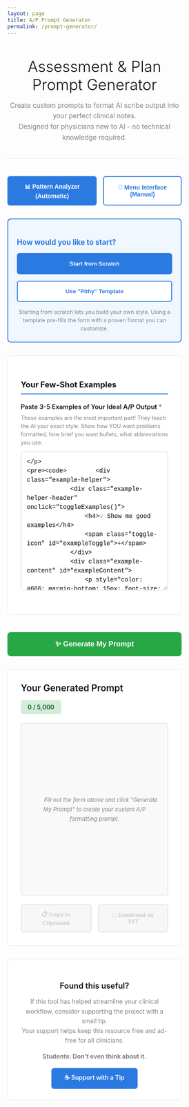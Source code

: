 ```yaml
---
layout: page
title: A/P Prompt Generator
permalink: /prompt-generator/
---
```


<style>
    * {
        margin: 0;
        padding: 0;
        box-sizing: border-box;
    }

    .header {
        text-align: center;
        margin-bottom: 40px;
        padding-bottom: 20px;
        border-bottom: 1px solid #e8e8e8;
    }

    .header h1 {
        font-size: 2.5em;
        font-weight: 300;
        color: #111;
        margin-bottom: 10px;
    }

    .header p {
        color: #828282;
        font-size: 1.1em;
        line-height: 1.6;
    }

    /* Mode selector */
    .mode-selector {
        display: flex;
        gap: 15px;
        margin-bottom: 30px;
        justify-content: center;
    }

    .mode-btn {
        padding: 12px 24px;
        border: 2px solid #2a7ae2;
        background: white;
        color: #2a7ae2;
        border-radius: 6px;
        font-weight: 600;
        cursor: pointer;
        transition: all 0.2s;
        font-size: 1em;
    }

    .mode-btn.active {
        background: #2a7ae2;
        color: white;
    }

    .mode-btn:hover {
        background: #2a7ae2;
        color: white;
    }

    /* Menu interface */
    .menu-interface {
        display: none;
    }

    .menu-interface.active {
        display: block;
    }

    .menu-section {
        background: white;
        border: 1px solid #e8e8e8;
        border-radius: 8px;
        padding: 30px;
        margin-bottom: 20px;
    }

    .menu-section h3 {
        color: #111;
        margin-bottom: 20px;
        font-size: 1.3em;
        padding-bottom: 10px;
        border-bottom: 2px solid #2a7ae2;
    }

    .menu-options {
        display: grid;
        grid-template-columns: repeat(auto-fit, minmax(140px, 1fr));
        gap: 12px;
        margin-bottom: 20px;
    }

    .menu-option {
        padding: 15px;
        border: 2px solid #e8e8e8;
        background: white;
        border-radius: 6px;
        cursor: pointer;
        transition: all 0.2s;
        text-align: center;
        font-weight: 500;
        font-size: 0.95em;
    }

    .menu-option:hover {
        border-color: #2a7ae2;
        background: #f0f7ff;
    }

    .menu-option.selected {
        border-color: #2a7ae2;
        background: #2a7ae2;
        color: white;
    }

    .example-showcase {
        background: #f9f9f9;
        border: 2px solid #e8e8e8;
        border-radius: 8px;
        padding: 20px;
        margin-top: 20px;
    }

    .example-showcase h4 {
        color: #2a7ae2;
        margin-bottom: 15px;
        font-size: 1.1em;
    }

    .example-showcase-content {
        background: white;
        border: 1px solid #e8e8e8;
        border-radius: 6px;
        padding: 15px;
        font-family: 'Monaco', 'Courier New', monospace;
        font-size: 0.85em;
        white-space: pre-wrap;
        line-height: 1.6;
        color: #333;
    }

    .menu-generate-btn {
        width: 100%;
        padding: 16px;
        background: #2a7ae2;
        color: white;
        border: none;
        border-radius: 6px;
        font-size: 1.1em;
        font-weight: 600;
        cursor: pointer;
        transition: all 0.2s;
        margin-top: 30px;
    }

    .menu-generate-btn:hover {
        background: #1a5bb8;
    }

    .menu-generate-btn:disabled {
        background: #ccc;
        cursor: not-allowed;
    }

    .analyzer-interface {
        display: block;
    }

    .analyzer-interface.hidden {
        display: none;
    }

    /* Template selector */
    .template-section {
        background: #f0f7ff;
        border: 2px solid #2a7ae2;
        border-radius: 8px;
        padding: 20px;
        margin-bottom: 30px;
    }

    .template-section h3 {
        color: #2a7ae2;
        margin-bottom: 15px;
        font-size: 1.2em;
    }

    .template-buttons {
        display: flex;
        gap: 15px;
        flex-wrap: wrap;
    }

    .template-btn {
        flex: 1;
        min-width: 200px;
        padding: 15px 20px;
        border: 2px solid #2a7ae2;
        background: white;
        color: #2a7ae2;
        border-radius: 6px;
        font-weight: 600;
        cursor: pointer;
        transition: all 0.2s;
        text-align: center;
    }

    .template-btn:hover {
        background: #2a7ae2;
        color: white;
    }

    .template-btn.active {
        background: #2a7ae2;
        color: white;
    }

    /* Form sections */
    .form-section {
        background: white;
        border: 1px solid #e8e8e8;
        border-radius: 8px;
        padding: 30px;
        margin-bottom: 20px;
    }

    .form-section h3 {
        color: #111;
        margin-bottom: 20px;
        font-size: 1.3em;
        padding-bottom: 10px;
        border-bottom: 2px solid #2a7ae2;
    }

    .field {
        margin-bottom: 25px;
    }

    .field label {
        display: block;
        font-weight: 600;
        margin-bottom: 8px;
        color: #111;
        font-size: 1.05em;
    }

    .required {
        color: #e74c3c;
    }

    .help-text {
        font-size: 0.9em;
        color: #828282;
        margin-top: 5px;
        line-height: 1.5;
    }

    input[type="text"],
    textarea,
    select {
        width: 100%;
        padding: 12px;
        border: 2px solid #e8e8e8;
        border-radius: 6px;
        font-family: inherit;
        font-size: 14px;
        transition: border-color 0.2s;
    }

    input[type="text"]:focus,
    textarea:focus,
    select:focus {
        outline: none;
        border-color: #2a7ae2;
    }

    textarea {
        font-family: 'Monaco', 'Courier New', monospace;
        line-height: 1.5;
        resize: vertical;
        min-height: 100px;
    }

    /* Example helper */
    .example-helper {
        background: #f9f9f9;
        border: 2px solid #e8e8e8;
        border-radius: 6px;
        padding: 15px;
        margin-top: 10px;
    }

    .example-helper-header {
        display: flex;
        justify-content: space-between;
        align-items: center;
        cursor: pointer;
        user-select: none;
    }

    .example-helper-header h4 {
        color: #2a7ae2;
        font-size: 1em;
    }

    .toggle-icon {
        color: #2a7ae2;
        font-size: 1.2em;
        font-weight: bold;
    }

    .example-content {
        display: none;
        margin-top: 15px;
        padding-top: 15px;
        border-top: 1px solid #e8e8e8;
    }

    .example-content.show {
        display: block;
    }

    .example-item {
        background: white;
        border: 1px solid #e8e8e8;
        border-radius: 4px;
        padding: 12px;
        margin-bottom: 10px;
        font-family: 'Monaco', 'Courier New', monospace;
        font-size: 0.9em;
        white-space: pre-wrap;
        line-height: 1.6;
    }

    /* Pattern detection feedback */
    .pattern-feedback {
        background: #d4edda;
        border: 2px solid #28a745;
        border-radius: 8px;
        padding: 20px;
        margin-top: 15px;
        display: none;
    }

    .pattern-feedback.show {
        display: block;
    }

    .pattern-feedback.warning {
        background: #fff3cd;
        border-color: #ffc107;
    }

    .pattern-feedback h4 {
        color: #155724;
        margin-bottom: 15px;
        display: flex;
        align-items: center;
        gap: 8px;
        font-size: 1.1em;
    }

    .pattern-feedback.warning h4 {
        color: #856404;
    }

    .pattern-grid {
        display: grid;
        grid-template-columns: repeat(auto-fit, minmax(250px, 1fr));
        gap: 15px;
        margin-bottom: 15px;
    }

    .pattern-item {
        background: white;
        border: 1px solid #c3e6cb;
        border-radius: 6px;
        padding: 12px;
    }

    .pattern-feedback.warning .pattern-item {
        border-color: #ffeaa7;
    }

    .pattern-item strong {
        display: block;
        color: #155724;
        margin-bottom: 5px;
        font-size: 0.9em;
    }

    .pattern-feedback.warning .pattern-item strong {
        color: #856404;
    }

    .pattern-value {
        color: #155724;
        font-size: 1.05em;
        font-weight: 600;
    }

    .pattern-feedback.warning .pattern-value {
        color: #856404;
    }

    .consistency-issues {
        background: white;
        border: 1px solid #ffeaa7;
        border-radius: 6px;
        padding: 15px;
        margin-top: 15px;
    }

    .consistency-issues h5 {
        color: #856404;
        margin-bottom: 10px;
        font-size: 1em;
    }

    .consistency-issues ul {
        margin-left: 20px;
        color: #856404;
    }

    .consistency-issues li {
        margin-bottom: 8px;
        line-height: 1.5;
    }

    .pattern-note {
        margin-top: 15px;
        padding: 12px;
        background: white;
        border-left: 4px solid #28a745;
        font-size: 0.95em;
        color: #155724;
        line-height: 1.6;
    }

    .pattern-feedback.warning .pattern-note {
        border-left-color: #ffc107;
        color: #856404;
    }

    /* Boilerplate section */
    .boilerplate-entry {
        background: #f9f9f9;
        border: 2px solid #e8e8e8;
        border-radius: 6px;
        padding: 20px;
        margin-bottom: 15px;
    }

    .boilerplate-header {
        display: flex;
        justify-content: space-between;
        align-items: center;
        margin-bottom: 15px;
    }

    .boilerplate-header h4 {
        font-size: 1em;
        color: #111;
        font-weight: 600;
    }

    .remove-btn {
        background: #e74c3c;
        color: white;
        border: none;
        border-radius: 4px;
        padding: 6px 12px;
        font-size: 0.85em;
        cursor: pointer;
        transition: background 0.2s;
    }

    .remove-btn:hover {
        background: #c0392b;
    }

    .add-boilerplate-btn {
        width: 100%;
        padding: 15px;
        background: white;
        color: #2a7ae2;
        border: 2px dashed #2a7ae2;
        border-radius: 6px;
        font-weight: 600;
        font-size: 1em;
        cursor: pointer;
        transition: all 0.2s;
    }

    .add-boilerplate-btn:hover {
        background: #f0f7ff;
        border-style: solid;
    }

    /* Custom rules */
    .custom-rules-toggle {
        background: #f9f9f9;
        border: 2px solid #e8e8e8;
        border-radius: 6px;
        padding: 15px;
        margin-top: 20px;
        cursor: pointer;
        text-align: center;
        font-weight: 600;
        color: #2a7ae2;
        transition: all 0.2s;
    }

    .custom-rules-toggle:hover {
        background: #f0f0f0;
    }

    .custom-rules-content {
        display: none;
        margin-top: 15px;
    }

    .custom-rules-content.show {
        display: block;
    }

    /* Generate button */
    .generate-btn {
        width: 100%;
        padding: 18px;
        background: #28a745;
        color: white;
        border: none;
        border-radius: 8px;
        font-size: 1.2em;
        font-weight: 600;
        cursor: pointer;
        transition: background 0.2s;
        margin-top: 20px;
    }

    .generate-btn:hover {
        background: #218838;
    }

    .generate-btn:disabled {
        background: #ccc;
        cursor: not-allowed;
    }

    /* Output section */
    .output-section {
        background: white;
        border: 1px solid #e8e8e8;
        border-radius: 8px;
        padding: 30px;
        margin-top: 30px;
    }

    .output-header {
        display: flex;
        justify-content: space-between;
        align-items: center;
        margin-bottom: 20px;
        flex-wrap: wrap;
        gap: 15px;
    }

    .output-title {
        font-size: 1.5em;
        font-weight: 600;
        color: #111;
    }

    .char-count {
        font-size: 1em;
        padding: 8px 16px;
        border-radius: 6px;
        font-weight: 600;
    }

    .char-count.good {
        background: #d4edda;
        color: #155724;
    }

    .char-count.warning {
        background: #fff3cd;
        color: #856404;
    }

    .char-count.danger {
        background: #f8d7da;
        color: #721c24;
    }

    .output-content {
        background: #f9f9f9;
        border: 2px solid #e8e8e8;
        border-radius: 6px;
        padding: 20px;
        min-height: 400px;
        font-family: 'Monaco', 'Courier New', monospace;
        font-size: 13px;
        line-height: 1.7;
        white-space: pre-wrap;
        word-wrap: break-word;
        max-height: 600px;
        overflow-y: auto;
    }

    .output-content.empty {
        display: flex;
        align-items: center;
        justify-content: center;
        color: #828282;
        font-family: inherit;
        font-style: italic;
        text-align: center;
    }

    .action-buttons {
        display: flex;
        gap: 15px;
        margin-top: 20px;
        flex-wrap: wrap;
    }

    .copy-btn,
    .download-btn {
        flex: 1;
        min-width: 150px;
        padding: 12px 20px;
        border: 2px solid #2a7ae2;
        background: white;
        color: #2a7ae2;
        border-radius: 6px;
        font-weight: 600;
        cursor: pointer;
        transition: all 0.2s;
    }

    .copy-btn:hover,
    .download-btn:hover {
        background: #2a7ae2;
        color: white;
    }

    .copy-btn.copied {
        background: #28a745;
        border-color: #28a745;
        color: white;
    }

    .copy-btn:disabled,
    .download-btn:disabled {
        opacity: 0.5;
        cursor: not-allowed;
        background: #f0f0f0;
        border-color: #ccc;
        color: #999;
    }

    /* Support section */
    .support-section {
        background: white;
        border: 1px solid #e8e8e8;
        border-radius: 8px;
        padding: 25px;
        margin-top: 30px;
        text-align: center;
    }

    .support-section h3 {
        font-size: 1.3em;
        font-weight: 600;
        color: #111;
        margin-bottom: 15px;
    }

    .support-section p {
        color: #828282;
        margin-bottom: 15px;
        line-height: 1.6;
    }

    .tip-jar-btn {
        display: inline-block;
        padding: 12px 30px;
        background: #2a7ae2;
        color: white;
        text-decoration: none;
        border-radius: 6px;
        font-weight: 600;
        transition: background 0.2s;
    }

    .tip-jar-btn:hover {
        background: #1e59a8;
    }

    /* Mobile responsiveness */
    @media (max-width: 768px) {
        .header h1 {
            font-size: 1.8em;
        }

        .template-buttons {
            flex-direction: column;
        }

        .template-btn {
            min-width: 100%;
        }

        .form-section,
        .output-section {
            padding: 20px;
        }

        .output-header {
            flex-direction: column;
            align-items: flex-start;
        }

        .action-buttons {
            flex-direction: column;
        }

        .copy-btn,
        .download-btn {
            width: 100%;
        }

        .pattern-grid {
            grid-template-columns: 1fr;
        }
    }
</style>

<div class="header">
    <h1>Assessment & Plan Prompt Generator</h1>
    <p>Create custom prompts to format AI scribe output into your perfect clinical notes.<br>
    Designed for physicians new to AI - no technical knowledge required.</p>
</div>

<!-- Mode Selector -->
<div class="mode-selector">
    <button class="mode-btn active" onclick="switchMode('analyzer')" id="analyzerModeBtn">📊 Pattern Analyzer (Automatic)</button>
    <button class="mode-btn" onclick="switchMode('menu')" id="menuModeBtn">🎯 Menu Interface (Manual)</button>
</div>

<!-- Menu Interface (Hidden by default) -->
<div class="menu-interface" id="menuInterface">
    <!-- Assessment Format -->
    <div class="menu-section">
        <h3>Assessment Format</h3>
        <div class="menu-options" id="assessmentOptions">
            <div class="menu-option" onclick="selectMenuOption('assessment', 'numbered', this)">1. Numbered</div>
            <div class="menu-option" onclick="selectMenuOption('assessment', 'hyphenated', this)">- Hyphenated</div>
            <div class="menu-option" onclick="selectMenuOption('assessment', 'prose', this)">Prose</div>
            <div class="menu-option" onclick="selectMenuOption('assessment', 'grouped', this)">Grouped</div>
        </div>
        <div class="example-showcase">
            <h4>Example:</h4>
            <div class="example-showcase-content" id="assessmentExample"></div>
        </div>
    </div>

    <!-- Plan Format -->
    <div class="menu-section">
        <h3>Plan Format</h3>
        <div class="menu-options" id="planOptions">
            <div class="menu-option" onclick="selectMenuOption('plan', 'numbered', this)">1. Numbered</div>
            <div class="menu-option" onclick="selectMenuOption('plan', 'hyphenated', this)">- Hyphenated</div>
            <div class="menu-option" onclick="selectMenuOption('plan', 'prose', this)">Prose</div>
            <div class="menu-option" onclick="selectMenuOption('plan', 'grouped', this)">Grouped</div>
        </div>
        <div class="example-showcase">
            <h4>Example:</h4>
            <div class="example-showcase-content" id="planExample"></div>
        </div>
    </div>

    <!-- Brevity Level -->
    <div class="menu-section">
        <h3>Brevity Level</h3>
        <div class="menu-options" id="brevityOptions">
            <div class="menu-option" onclick="selectMenuOption('brevity', 'brief', this)">Brief</div>
            <div class="menu-option" onclick="selectMenuOption('brevity', 'moderate', this)">Moderate</div>
            <div class="menu-option" onclick="selectMenuOption('brevity', 'verbose', this)">Verbose</div>
        </div>
        <div class="example-showcase">
            <h4>Example:</h4>
            <div class="example-showcase-content" id="brevityExample"></div>
        </div>
    </div>

    <!-- Voice/Tone -->
    <div class="menu-section">
        <h3>Voice & Tone</h3>
        <div class="menu-options" id="voiceOptions">
            <div class="menu-option" onclick="selectMenuOption('voice', 'first_person', this)">First Person</div>
            <div class="menu-option" onclick="selectMenuOption('voice', 'passive', this)">Passive</div>
            <div class="menu-option" onclick="selectMenuOption('voice', 'generic', this)">Generic</div>
        </div>
        <div class="example-showcase">
            <h4>Example:</h4>
            <div class="example-showcase-content" id="voiceExample"></div>
        </div>
    </div>

    <!-- Abbreviation Level -->
    <div class="menu-section">
        <h3>Abbreviation Density</h3>
        <div class="menu-options" id="abbreviationOptions">
            <div class="menu-option" onclick="selectMenuOption('abbreviation', 'minimal', this)">Minimal</div>
            <div class="menu-option" onclick="selectMenuOption('abbreviation', 'standard', this)">Standard</div>
            <div class="menu-option" onclick="selectMenuOption('abbreviation', 'high', this)">High Density</div>
        </div>
        <div class="example-showcase">
            <h4>Example:</h4>
            <div class="example-showcase-content" id="abbreviationExample"></div>
        </div>
    </div>

    <!-- Optional Examples for Menu Mode -->
    <div class="menu-section">
        <h3>Optional: Provide Few-Shot Examples (Advanced)</h3>
        <p style="color: #828282; margin-bottom: 15px; font-size: 0.95em;">Add examples to refine the generated prompt further, or leave blank to generate based on your selections above.</p>
        <textarea id="menuExamples" placeholder="Paste your few-shot examples here (optional)..." style="width: 100%; min-height: 100px; padding: 12px; border: 2px solid #e8e8e8; border-radius: 6px; font-family: 'Monaco', 'Courier New', monospace; font-size: 14px;"></textarea>
    </div>

    <button class="menu-generate-btn" onclick="generateFromMenu()">Generate Prompt</button>
</div>

<!-- Analyzer Interface (Original) -->
<div class="analyzer-interface" id="analyzerInterface">

<div class="template-section">
    <h3>How would you like to start?</h3>
    <div class="template-buttons">
        <button class="template-btn active" onclick="selectTemplate('scratch')">
            Start from Scratch
        </button>
        <button class="template-btn" onclick="selectTemplate('pithy')">
            Use "Pithy" Template
        </button>
    </div>
    <div class="help-text" style="margin-top: 15px; text-align: center;">
        Starting from scratch lets you build your own style. Using a template pre-fills the form with a proven format you can customize.
    </div>
</div>

<form id="promptForm">
    <div class="form-section">
        <h3>Your Few-Shot Examples</h3>
        <div class="field">
            <label>Paste 3-5 Examples of Your Ideal A/P Output <span class="required">*</span></label>
            <div class="help-text" style="margin-bottom: 10px;">
                These examples are the most important part! They teach the AI your exact style.
                Show how YOU want problems formatted, how brief you want bullets, what abbreviations you use.
            </div>
            <textarea id="examples" rows="14" placeholder="Paste your examples here. Separate each example clearly.

Example:
**Viral URI**
        - Supportive care, fluids
        - Tylenol PRN for fever
        - RTC if not improving in 3-5 days

**Acute Otitis Media**
        - Amoxicillin 400mg/5mL, 8mL PO BID x10d
        - F/U 2wk or PRN
        - Return precautions given" required></textarea>
            
            <div class="example-helper">
                <div class="example-helper-header" onclick="toggleExamples()">
                    <h4>💡 Show me good examples</h4>
                    <span class="toggle-icon" id="exampleToggle">+</span>
                </div>
                <div class="example-content" id="exampleContent">
                    <p style="color: #666; margin-bottom: 15px; font-size: 0.95em;">
                        Here are examples from a proven pediatric prompt. Copy the structure and adapt to your specialty:
                    </p>
                    <div class="example-item">**Asthma**
        - Flovent 44mcg 2 puff BID started
        - Continue albuterol PRN
        - Use spacer
        - RTC 3mo/PRN</div>
                    <div class="example-item">**Well Child Check**
        - Growing and developing well
        - Reviewed anticipatory guidance
        - RTC 1yr/PRN</div>
                    <div class="example-item">**Vomiting, mild dehydration**
        - NDNT on exam with MMM
        - Zofran PRN, pedialyte, Tylenol, Motrin
        - RTC PRN</div>
                    <p style="color: #666; margin-top: 15px; font-size: 0.9em; font-style: italic;">
                        Notice: Bold problem names, short bullets (under 10 words), clinical abbreviations, and clear follow-up plans.
                    </p>
                </div>
            </div>

            <div class="pattern-feedback" id="patternFeedback">
                <h4>✓ Pattern Detection Results</h4>
                <div class="pattern-grid" id="patternGrid"></div>
                <div id="consistencyIssues"></div>
                <div class="pattern-note" id="patternNote"></div>
            </div>

            <button type="button" class="add-boilerplate-btn" onclick="analyzeExamples()" style="margin-top: 15px; background: #2a7ae2; color: white; border: 2px solid #2a7ae2;">
                📊 Analyze Examples
            </button>
        </div>
    </div>

    <div class="form-section">
        <h3>Boilerplate Phrases (Optional)</h3>
        <p class="help-text" style="margin-bottom: 20px;">
            Add conditional text that appears after your bullets when certain visit types occur.
            For example: "If well child check → insert standard anticipatory guidance text"
        </p>
        
        <div id="boilerplateContainer"></div>
        
        <button type="button" class="add-boilerplate-btn" onclick="addBoilerplate()">
            + Add Boilerplate Phrase
        </button>
    </div>

    <div class="form-section">
        <h3>Formatting Rules</h3>
        <p class="help-text" style="margin-bottom: 15px;">
            The generator will automatically create rules based on your examples. Most users don't need to add anything here.
        </p>
        
        <div class="custom-rules-toggle" onclick="toggleCustomRules()">
            ⚙️ Add Custom Rules (Advanced)
        </div>
        
        <div class="custom-rules-content" id="customRulesContent">
            <textarea id="customRules" rows="6" placeholder="Add any specialty-specific requirements...

Example:
- Always include growth chart interpretation for peds
- Reference specific guidelines when applicable
- Include specific return precautions for each diagnosis"></textarea>
        </div>
    </div>

    <button type="submit" class="generate-btn">✨ Generate My Prompt</button>
</form>

</div> <!-- End analyzer-interface -->

<div class="output-section">
    <div class="output-header">
        <div class="output-title">Your Generated Prompt</div>
        <div id="charCount" class="char-count good">0 / 5,000</div>
    </div>
    <div id="output" class="output-content empty">
        Fill out the form above and click "Generate My Prompt" to create your custom A/P formatting prompt.
    </div>
    <div class="action-buttons">
        <button id="copyBtn" class="copy-btn" disabled>📋 Copy to Clipboard</button>
        <button id="downloadBtn" class="download-btn" disabled>💾 Download as TXT</button>
    </div>
</div>

<div class="support-section">
    <h3>Found this useful?</h3>
    <p>If this tool has helped streamline your clinical workflow, consider supporting the project with a small tip.<br>
    Your support helps keep this resource free and ad-free for all clinicians.</p>
    <p><strong>Students: Don't even think about it.</strong></p>
    <a href="https://donate.stripe.com/14A9ANf3K8VjeAW7pT8bS00" target="_blank" class="tip-jar-btn">☕ Support with a Tip</a>
</div>

<script>
// =============================================================================
// STATE MANAGEMENT
// =============================================================================
let boilerplateCount = 0;
let currentTemplate = 'scratch';
let detectedPatterns = null;

// Menu mode state
let currentMode = 'analyzer';
let menuSelections = {
    assessment: null,
    plan: null,
    brevity: null,
    voice: null,
    abbreviation: null
};

// Template data
const TEMPLATES = {
    pithy: {
        examples: `**Asthma**
        - Flovent 44mcg 2 puff BID started
        - Continue albuterol PRN
        - Use spacer
        - RTC 3mo/PRN

**Well Child Check**
        - Growing and developing well
        - Reviewed anticipatory guidance
        - RTC 1yr/PRN

**Vomiting, mild dehydration**
        - NDNT on exam with MMM
        - Zofran PRN, pedialyte, Tylenol, Motrin
        - RTC PRN

**ADHD**
        - Concerta 27mg not effective
        - Transition to Vyvanse 20mg PO daily
        - RTC 1mo

**Viral URI**
        - Supportive care, fluids
        - Declined COVID test
        - RTC PRN`,
        boilerplates: [
            {
                hook: 'well child check or health maintenance',
                text: 'All forms, labs, immunizations, and patient concerns reviewed and addressed appropriately. Screening questions, past medical history, past social history, medications, and growth chart reviewed. Age-appropriate anticipatory guidance reviewed and printed in AVS. Parent questions addressed.'
            },
            {
                hook: 'any illness',
                text: 'Recommended supportive care with OTC medications as needed. Return precautions given including increasing pain, worsening fever, dehydration, new symptoms, prolonged symptoms, worsening symptoms, and other concerns. Caregiver expressed understanding and agreement with treatment plan.'
            },
            {
                hook: 'any injury',
                text: 'Recommended supportive care with Tylenol, Motrin, rest, ice, compression, elevation, and gradual return to activity as appropriate. Return precautions given including increasing pain, swelling, or failure to improve.'
            }
        ]
    }
};

// =============================================================================
// MENU MODE FUNCTIONS
// =============================================================================

// Worked example case used consistently throughout menu examples
const EXAMPLE_CASE = {
    assessment_numbered: "1. Viral upper respiratory infection\n2. Fever, unspecified",
    assessment_hyphenated: "- Viral upper respiratory infection\n- Fever, unspecified",
    assessment_prose: "Viral upper respiratory infection presenting with fever.",
    assessment_grouped: "Respiratory: Viral upper respiratory infection\nGeneral: Fever, unspecified",
    
    plan_numbered_brief: "1. Supportive care\n2. Tylenol PRN\n3. RTC if worsens",
    plan_numbered_moderate: "1. Recommended supportive care with fluids and rest\n2. Acetaminophen or ibuprofen as needed for fever and comfort\n3. Return to clinic if symptoms worsen or do not improve in 3-5 days",
    plan_numbered_verbose: "1. Initiate comprehensive supportive care including adequate hydration, nutritional intake, and appropriate rest to facilitate recovery\n2. Administer acetaminophen (Tylenol) or ibuprofen (Motrin) as needed for fever management and discomfort relief, following age-appropriate dosing guidelines\n3. Schedule return visit to clinic if symptoms worsen, do not improve within 3-5 days, or if new concerning symptoms develop",
    
    plan_hyphenated_brief: "- Supportive care\n- Tylenol PRN\n- RTC if worsens",
    plan_hyphenated_moderate: "- Recommended supportive care with fluids and rest\n- Acetaminophen or ibuprofen as needed for fever and comfort\n- Return to clinic if symptoms worsen or do not improve in 3-5 days",
    plan_hyphenated_verbose: "- Initiate comprehensive supportive care including adequate hydration, nutritional intake, and appropriate rest to facilitate recovery\n- Administer acetaminophen (Tylenol) or ibuprofen (Motrin) as needed for fever management and discomfort relief\n- Schedule return visit to clinic if symptoms worsen, do not improve within 3-5 days, or if new concerning symptoms develop",
    
    plan_prose_brief: "Supportive care recommended. Tylenol PRN for fever. Return if symptoms worsen.",
    plan_prose_moderate: "Supportive care with fluids and rest recommended. Acetaminophen or ibuprofen as needed for fever and comfort. Return to clinic if symptoms worsen or do not improve in 3-5 days.",
    plan_prose_verbose: "Comprehensive supportive care including adequate hydration, nutritional intake, and appropriate rest is recommended to facilitate recovery. Acetaminophen (Tylenol) or ibuprofen (Motrin) should be administered as needed for fever management and discomfort relief. Patient should return to clinic if symptoms worsen, do not improve within 3-5 days, or if new concerning symptoms develop.",
    
    plan_grouped_brief: "Treatment:\n- Supportive care\n- Tylenol PRN\n\nFollow-up:\n- RTC if worsens",
    plan_grouped_moderate: "Treatment:\n- Recommended supportive care with fluids and rest\n- Acetaminophen or ibuprofen as needed for fever and comfort\n\nFollow-up:\n- Return to clinic if symptoms worsen or do not improve in 3-5 days",
    plan_grouped_verbose: "Comprehensive Care:\n- Initiate comprehensive supportive care including adequate hydration, nutritional intake, and appropriate rest to facilitate recovery\n- Administer acetaminophen (Tylenol) or ibuprofen (Motrin) as needed for fever management and discomfort relief\n\nFollow-up:\n- Schedule return visit to clinic if symptoms worsen, do not improve within 3-5 days, or if new concerning symptoms develop",
};

const VOICE_EXAMPLES = {
    first_person: "I discussed with the parent the viral etiology of this infection. I recommended supportive care and advised returning if not improving.",
    passive: "The patient was counseled on the viral etiology of this infection. Supportive care was recommended and return precautions were discussed.",
    generic: "Discussed viral etiology. Recommended supportive care. Return precautions given if not improving in 3-5 days."
};

const ABBREVIATION_EXAMPLES = {
    minimal: "Patient was evaluated for upper respiratory infection and fever. Examination findings include pharyngeal erythema and rhinorrhea.",
    standard: "Pt evaluated for URI and fever. Exam findings include pharyngeal erythema and rhinorrhea. Recommended supportive care and Tylenol as needed.",
    high: "Pt evaluated for URI/fever. Exam: pharyngeal erythema, rhinorrhea. REC'd supportive care + Tylenol PRN. F/U PRN or if worsens in 3-5d. RTC with concerns."
};

// Map menu selections to pattern object
function menuSelectionsToPatterns(selections, optionalExamples = '') {
    // Map menu selection to internal format names
    const mapAssessmentFormat = (format) => {
        // Menu format → internal assessment format
        // Note: Assessment formats are: narrative, oneliner-phrase, minimal
        // Menu only shows numbered/hyphenated/prose/grouped, but assessment uses different names
        if (format === 'prose') return 'narrative';
        if (format === 'grouped') return 'oneliner-phrase';  // grouped becomes oneliner for assessment
        if (format === 'numbered') return 'minimal';  // numbered assessment has no intro line, just bullets
        if (format === 'hyphenated') return 'minimal';  // same as numbered for assessment
        return 'minimal'; // default
    };
    
    const mapPlanFormat = (format) => {
        // Menu format → internal plan format
        // Valid internal formats: narrative, simple_bullets, categorized, hybrid
        if (format === 'prose') return 'narrative';
        if (format === 'grouped') return 'categorized';
        if (format === 'numbered') return 'simple_bullets';  // numbered is just formatting, use simple bullets
        if (format === 'hyphenated') return 'simple_bullets';  // same as numbered, just different bullet style
        return 'simple_bullets'; // default
    };
    
    const bulletStyleMap = (format) => {
        if (format === 'numbered') return 'number';
        if (format === 'hyphenated') return 'hyphen';
        return 'hyphen'; // default
    };
    
    const assessmentFormat = selections.assessment || 'hyphenated';
    const planFormat = selections.plan || 'hyphenated';
    
    const patterns = {
        assessment: {
            primary: mapAssessmentFormat(assessmentFormat),
            confidence: 1.0
        },
        plan: {
            primary: mapPlanFormat(planFormat),
            confidence: 1.0
        },
        brevity: {
            level: selections.brevity === 'brief' ? 'terse' : selections.brevity === 'verbose' ? 'verbose' : 'moderate',
            average: selections.brevity === 'brief' ? 15 : selections.brevity === 'verbose' ? 50 : 30
        },
        voice: {
            voice: mapVoiceSelection(selections.voice || 'generic'),
            confidence: 1.0
        },
        abbreviations: {
            level: selections.abbreviation || 'standard',
            count: selections.abbreviation === 'minimal' ? 3 : selections.abbreviation === 'high' ? 12 : 7,
            density: selections.abbreviation === 'minimal' ? 'low' : selections.abbreviation === 'high' ? 'high' : 'medium'
        },
        justification: {
            level: 'unknown'
        },
        contingency: {
            present: false,
            level: 'unknown'
        },
        structure: {
            problemFormat: 'bold',
            bulletStyle: {
                style: bulletStyleMap(planFormat),
                indent: 8
            },
            spacing: {
                spacingBeforeBullets: 8,
                spacingBetweenItems: 0
            }
        },
        consistency: {
            isConsistent: true,
            issues: []
        }
    };
    
    return patterns;
}

// Map voice selection to pattern format
function mapVoiceSelection(voiceInput) {
    if (voiceInput === 'first_person') return 'first_person';
    if (voiceInput === 'passive') return 'passive_voice';
    return 'generic';
}

// Update example displays when user makes selections
function updateExamples() {
    const assessment = menuSelections.assessment || 'hyphenated';
    const plan = menuSelections.plan || 'hyphenated';
    const brevity = menuSelections.brevity || 'moderate';
    const voice = menuSelections.voice || 'generic';
    const abbreviation = menuSelections.abbreviation || 'standard';
    
    // Update assessment example
    let assessmentExample = EXAMPLE_CASE[`assessment_${assessment}`];
    if (voice === 'first_person') {
        assessmentExample = `I evaluated the patient for:\n${assessmentExample}`;
    } else if (voice === 'passive') {
        assessmentExample = `The patient was evaluated for:\n${assessmentExample}`;
    }
    document.getElementById('assessmentExample').textContent = assessmentExample;
    
    // Update plan example
    const planKey = `plan_${plan}_${brevity}`;
    const planExample = EXAMPLE_CASE[planKey];
    document.getElementById('planExample').textContent = planExample;
    
    // Update brevity example (show the range)
    const briefText = 'Supportive care. Tylenol PRN. RTC in 3-5d.';
    const moderateText = 'Recommend supportive care with fluids and rest. Acetaminophen or ibuprofen as needed for fever. Return if worsens in 3-5 days.';
    const verboseText = 'Initiate comprehensive supportive care including adequate hydration, rest, and nutrition. Acetaminophen or ibuprofen for fever management. Return if symptoms worsen, fail to improve in 3-5 days, or new symptoms develop.';
    const brevityExample = brevity === 'brief' ? briefText : brevity === 'verbose' ? verboseText : moderateText;
    document.getElementById('brevityExample').textContent = brevityExample;
    
    // Update voice example
    document.getElementById('voiceExample').textContent = VOICE_EXAMPLES[voice];
    
    // Update abbreviation example
    document.getElementById('abbreviationExample').textContent = ABBREVIATION_EXAMPLES[abbreviation];
}

// Mode switching
function switchMode(mode) {
    currentMode = mode;
    const analyzer = document.getElementById('analyzerInterface');
    const menu = document.getElementById('menuInterface');
    const analyzerBtn = document.getElementById('analyzerModeBtn');
    const menuBtn = document.getElementById('menuModeBtn');
    
    if (mode === 'analyzer') {
        analyzer.classList.remove('hidden');
        menu.classList.remove('active');
        analyzerBtn.classList.add('active');
        menuBtn.classList.remove('active');
    } else {
        analyzer.classList.add('hidden');
        menu.classList.add('active');
        analyzerBtn.classList.remove('active');
        menuBtn.classList.add('active');
        updateExamples(); // Show initial examples
    }
}

// Select menu option
function selectMenuOption(category, value, element) {
    menuSelections[category] = value;
    
    // Update UI
    const siblings = element.parentElement.querySelectorAll('.menu-option');
    siblings.forEach(el => el.classList.remove('selected'));
    element.classList.add('selected');
    
    // Update examples
    updateExamples();
}

// Generate prompt from menu selections
function generateFromMenu() {
    const patterns = menuSelectionsToPatterns(menuSelections);
    const examples = document.getElementById('menuExamples').value;
    
    const data = {
        examples: examples,
        boilerplates: [], // Menu mode doesn't use boilerplates for now
        customRules: '',
        patterns: patterns
    };
    
    try {
        const prompt = PromptGenerator.generate(data);
        
        const output = document.getElementById('output');
        output.textContent = prompt;
        output.classList.remove('empty');
        
        updateCharCount(prompt.length);
        
        document.getElementById('copyBtn').disabled = false;
        document.getElementById('downloadBtn').disabled = false;
        
        // Scroll to output
        output.scrollIntoView({ behavior: 'smooth', block: 'start' });
    } catch (e) {
        console.error("Prompt generation failed:", e);
        alert('An error occurred during prompt generation. Please check the console (F12) for details.');
    }
}

// =============================================================================
// ENHANCED PATTERN ANALYZER V3 (FIXED)
// =============================================================================
const PatternAnalyzer = {
    // List of subcategories to filter out from problem parsing
    subcategoryPattern: /^(Diagnostics|Therapeutics|Medications|Follow-up|Tests|Assessment|Plan|Prescriptions|Referrals|Consults|Next Steps|Patient Education|Discharge|Situational awareness):?$/i,

    analyze(text) {
        // 1. Parse text into problems
        const problems = this.parseProblems(text);
        
        if (problems.length === 0) {
            return { error: 'Could not detect any problems. Please format problem names using **Bold**, ALL CAPS, or Capitalized: format.' };
        }
        
        const emptyProblems = problems.filter(p => !p.content.trim());
        if (emptyProblems.length === problems.length) {
            return { error: 'Examples need content after problem names. Please add assessment and/or plan details.' };
        }
        
        // 2. Detect Assessment format first (as Plan detection depends on it)
        const assessmentPatterns = this.detectAssessmentFormat(problems);
        
        // 3. Detect Plan format (now "assessment-aware")
        const planPatterns = this.detectPlanFormat(problems, assessmentPatterns);
        
        // 4. Detect Problem Format from parsed problems
        const primaryProblemFormat = this.mostCommon(problems.map(p => p.format)) || 'plain';

        // 5. Detect all other pattern categories
        const patterns = {
            assessment: assessmentPatterns,
            plan: planPatterns,
            brevity: this.measureBrevity(problems),
            justification: this.detectJustification(problems),
            contingency: this.detectContingency(text),
            structure: {
                problemFormat: primaryProblemFormat,
                bulletStyle: this.detectBulletStyle(text),
                spacing: this.detectSpacing(text)
            },
            voice: this.detectVoice(text),
            abbreviations: this.measureAbbreviationDensity(text)
        };
        
        // 6. Check consistency
        const consistency = this.checkConsistency(patterns, problems);
        patterns.consistency = consistency;
        
        return patterns;
    },

    // Enhanced problem parser - supports multiple formats and filters subcategories
    parseProblems(text) {
        const problems = [];
        
        // Pattern 1: **Bold**
        let sections = text.split(/\*\*([^*]+)\*\*/);
        if (sections.length > 2) {
            for (let i = 1; i < sections.length; i += 2) {
                const problemName = sections[i].trim();
                
                // Skip if it's a subcategory header (FIX: BUG #2 - check before adding)
                if (this.subcategoryPattern.test(problemName)) {
                    continue;
                }
                
                const content = sections[i + 1] || '';
                
                // Skip if content is empty or only whitespace (FIX: BUG #2 - prevents validation failure)
                if (!content.trim()) {
                    continue;
                }
                
                problems.push({
                    name: problemName,
                    content: content,
                    lines: content.split('\n').filter(l => l.trim()),
                    format: 'bold'
                });
            }
            if (problems.length > 0) return problems;
        }
        
        // Pattern 2: ALL CAPS (at least 3 chars, mostly uppercase)
        const lines = text.split('\n');
        let currentProblem = null;
        
        for (let i = 0; i < lines.length; i++) {
            const line = lines[i];
            const trimmed = line.trim();
            
            // Check for ALL CAPS problem marker (at least 3 chars, 80% uppercase)
            if (trimmed.length >= 3) {
                const upperCount = (trimmed.match(/[A-Z]/g) || []).length;
                const letterCount = (trimmed.match(/[A-Za-z]/g) || []).length;
                const isAllCaps = letterCount > 0 && (upperCount / letterCount) >= 0.8;
                
                if (isAllCaps && /^[A-Z]/.test(trimmed)) {
                    const problemName = trimmed.replace(/:$/, '');
                    
                    // Skip if it's a subcategory header
                    if (this.subcategoryPattern.test(problemName)) {
                        continue;
                    }
                    
                    if (currentProblem) {
                        problems.push(currentProblem);
                    }
                    currentProblem = {
                        name: problemName,
                        content: '',
                        lines: [],
                        format: 'caps'
                    };
                } else if (currentProblem && trimmed) {
                    currentProblem.content += line + '\n';
                    currentProblem.lines.push(trimmed);
                }
            } else if (currentProblem && trimmed) {
                currentProblem.content += line + '\n';
                currentProblem.lines.push(trimmed);
            }
        }
        if (currentProblem) problems.push(currentProblem);
        if (problems.length > 0) return problems;
        
        // Pattern 3: Capitalized Word(s): (with colon)
        currentProblem = null;
        for (let i = 0; i < lines.length; i++) {
            const line = lines[i];
            const trimmed = line.trim();
            
            // Check for Capitalized Word: pattern (must have colon at end)
            if (/^[A-Z][a-zA-Z\s,'-]+:$/.test(trimmed) && trimmed.length >= 4) {
                const problemName = trimmed.replace(/:$/, '');
                
                // Skip if it's a subcategory header
                if (this.subcategoryPattern.test(problemName)) {
                    continue;
                }
                
                if (currentProblem) {
                    problems.push(currentProblem);
                }
                currentProblem = {
                    name: problemName,
                    content: '',
                    lines: [],
                    format: 'capitalized-colon'
                };
            } else if (currentProblem && trimmed) {
                currentProblem.content += line + '\n';
                currentProblem.lines.push(trimmed);
            }
        }
        if (currentProblem) problems.push(currentProblem);
        if (problems.length > 0) return problems;
        
        // Pattern 4: Capitalized line followed by indented bullets
        currentProblem = null;
        for (let i = 0; i < lines.length; i++) {
            const line = lines[i];
            const trimmed = line.trim();
            const nextLine = i + 1 < lines.length ? lines[i + 1] : '';
            
            // Check for capitalized word followed by indented content
            if (/^[A-Z][a-zA-Z\s]+$/.test(trimmed) && /^\s+[-*]/.test(nextLine)) {
                
                // Skip if it's a subcategory header
                if (this.subcategoryPattern.test(trimmed)) {
                    continue;
                }
                
                if (currentProblem) {
                    problems.push(currentProblem);
                }
                currentProblem = {
                    name: trimmed,
                    content: '',
                    lines: [],
                    format: 'capitalized'
                };
            } else if (currentProblem && trimmed) {
                currentProblem.content += line + '\n';
                currentProblem.lines.push(trimmed);
            }
        }
        if (currentProblem) problems.push(currentProblem);
        
        return problems;
    },

    // CATEGORY 1: ASSESSMENT FORMAT DETECTION (FIXED)
    // Priority: Narrative -> One-Liner -> Minimal
    detectAssessmentFormat(problems) {
        const formats = problems.map(problem => {
            
            // 1. Check for narrative (2+ consecutive non-bullet lines OR 1 line with 2+ sentences)
            if (this.isNarrativeParagraph(problem)) {
                return 'narrative';
            }
            
            // 2. Check for one-liner (exactly 1 non-bullet line + bullets)
            if (this.hasOneLinerStructure(problem)) {
                return 'oneliner-phrase';
            }

            // 3. Check for minimal (0 non-bullet lines)
            if (this.hasZeroNonBulletLines(problem)) {
                return 'minimal';
            }
            
            // 4. Fallback (e.g., problem with no bullets)
            return 'minimal';
        });
        
        return {
            primary: this.mostCommon(formats),
            consistency: [...new Set(formats)].length === 1,
            variations: [...new Set(formats)],
            distribution: this.countOccurrences(formats)
        };
    },

    // Helper: Detects 2+ non-bullet lines OR 1 wrapped line with 2+ sentences
    isNarrativeParagraph(problem) {
        const lines = problem.lines;
        let nonBulletCount = 0;
        let nonBulletContent = '';
        
        for (const line of lines) {
            if (/^\s*[-*]\s+/.test(line)) break; // Stop at first bullet
            if (line.trim()) {
                nonBulletCount++;
                nonBulletContent += line.trim() + ' ';
            }
        }
        
        // Narrative: 2+ non-bullet lines before any bullets
        if (nonBulletCount >= 2) return true;
        
        // Narrative: 1 non-bullet line that contains 2+ sentences (handles wrapped paste)
        if (nonBulletCount === 1) {
            const sentences = nonBulletContent.split(/[.!?]\s/).filter(Boolean);
            if (sentences.length >= 2) return true;
        }
        
        return false;
    },

    // Helper: Detects exactly 1 non-bullet line
    hasOneLinerStructure(problem) {
        const lines = problem.lines;
        const bulletLines = lines.filter(l => /^\s*[-*]\s+/.test(l));
        const nonBulletLines = lines.filter(l => 
            !/^\s*[-*]\s+/.test(l) && l.trim()
        );
        
        // One-liner: exactly 1 non-bullet assessment + at least 1 bullet plan
        return nonBulletLines.length === 1 && bulletLines.length >= 1;
    },
    
    // Helper: Detects 0 non-bullet lines
    hasZeroNonBulletLines(problem) {
        const lines = problem.lines;
        const nonBulletLines = lines.filter(l => 
            !/^\s*[-*]\s+/.test(l) && l.trim()
        );
        
        // Minimal: 0 non-bullet assessment lines (all content is bullets)
        return nonBulletLines.length === 0;
    },

    // CATEGORY 2: PLAN FORMAT DETECTION (FIXED)
    // Now "assessment-aware"
    detectPlanFormat(problems, assessmentPatterns) {
        const formats = problems.map((problem, index) => {
            // Get the assessment type for *this specific problem*
            const assessmentType = assessmentPatterns.variations[index] || assessmentPatterns.primary;
            
            // Get *only* the plan content
            const planContent = this.getPlanContent(problem, assessmentType);
            
            // Run checks *only* on the plan content (ordered from most specific to least specific)
            if (this.hasCategorySubheadings(planContent)) {
                return 'categorized';  // Most specific: has section headers
            }
            if (this.isHybridPlan(planContent)) {
                return 'hybrid';  // Moderately specific: mix of sentences + bullets (FIX: BUG #4 - check before narrative)
            }
            if (this.isPlanNarrative(planContent)) {
                return 'narrative';  // Broader: just needs future tense sentences
            }
            
            // Default to simple bullets (least specific fallback)
            return 'simple_bullets';
        });
        
        return {
            primary: this.mostCommon(formats),
            consistency: [...new Set(formats)].length === 1,
            variations: [...new Set(formats)],
            distribution: this.countOccurrences(formats)
        };
    },

    // Helper: Isolates plan content based on assessment type
    getPlanContent(problem, assessmentType) {
        const lines = problem.content.split('\n');
        let planLines = [];

        if (assessmentType === 'minimal') {
            // The whole content is the plan
            planLines = lines;
        } else if (assessmentType === 'oneliner-phrase') {
            // Plan starts *after* the first non-bullet line
            let foundNonBullet = false;
            for (const line of lines) {
                if (!/^\s*[-*]\s+/.test(line) && line.trim() && !foundNonBullet) {
                    foundNonBullet = true;
                    continue; // Skip this assessment line
                }
                if (foundNonBullet) {
                    planLines.push(line);
                }
            }
        } else if (assessmentType === 'narrative') {
            // Plan starts at the *first bullet* OR all content after assessment sentences (FIX: BUG #1)
            let foundFirstBullet = false;
            let assessmentLineCount = 0;
            
            for (const line of lines) {
                if (/^\s*[-*]\s+/.test(line)) {
                    foundFirstBullet = true;
                }
                if (foundFirstBullet) {
                    planLines.push(line);
                } else if (line.trim() && !/^\s*[-*]\s+/.test(line)) {
                    // Count non-bullet lines (assessment lines)
                    assessmentLineCount++;
                    // After 2+ assessment lines, assume plan starts (skip these lines)
                    if (assessmentLineCount > 2) {
                        planLines.push(line);
                    }
                } else if (line.trim() === '' && assessmentLineCount > 0) {
                    // Once we've seen assessment lines, include everything after
                    planLines.push(line);
                }
            }
            
            // Fallback: if no bullets found and we have content, take everything after first 2 lines
            if (planLines.length === 0 && lines.length > 2) {
                planLines = lines.slice(2);
            }
        }
        
        return planLines.join('\n');
    },

    // Helper: Checks for subheadings (operates on planContent)
    hasCategorySubheadings(text) {
        // Check for bold subheadings with common medical categories
        const boldSubheadingPatterns = [
            /\*\*Diagnostics:\*\*/i,
            /\*\*Therapeutics:\*\*/i,
            /\*\*Medications:\*\*/i,
            /\*\*Follow-up:\*\*/i,
            /\*\*Referrals:\*\*/i,
            /\*\*Consults:\*\*/i,
            /\*\*Patient Education:\*\*/i,
            /\*\*Tests:\*\*/i,
            /\*\*Assessment:\*\*/i,
            /\*\*Plan:\*\*/i,
            /\*\*Next Steps:\*\*/i,
            /\*\*Prescriptions:\*\*/i,
            /\*\*Discharge:\*\*/i,
            /\*\*Situational awareness:\*\*/i
        ];
        
        // Check for bullet-formatted subheadings (e.g., "- Diagnostics:")
        const bulletSubheadingPattern = /^\s*[-*]\s+(Diagnostics|Therapeutics|Medications|Follow-up|Tests|Prescriptions|Referrals|Consults|Next Steps|Patient Education|Discharge|Assessment|Plan|Situational awareness):/im;
        
        // Check for plain capitalized words with colon (on their own line)
        const plainSubheadingPattern = /^(Diagnostics|Therapeutics|Medications|Follow-up|Tests|Prescriptions|Referrals|Consults|Next Steps|Patient Education|Discharge|Assessment|Plan|Situational awareness):/im;
        
        const hasBoldSubheading = boldSubheadingPatterns.some(pattern => pattern.test(text));
        const hasBulletSubheading = bulletSubheadingPattern.test(text);
        const hasPlainSubheading = plainSubheadingPattern.test(text);
        
        return hasBoldSubheading || hasBulletSubheading || hasPlainSubheading;
    },

    // Helper: Checks for narrative plan (operates on planContent)
    isPlanNarrative(text) {
        // Must have NO bullets (strict requirement)
        const bulletCount = (text.match(/^\s*[-*]\s+/gm) || []).length;
        if (bulletCount > 0) return false;
        
        // Must have multiple substantial sentences
        const sentences = (text.match(/[.!?]+/g) || []).length;
        if (sentences < 2) return false;
        
        // Must have future tense indicators
        const futureTenseVerbs = ['will', 'plan to', 'going to', 'intend to'];
        const hasFutureTense = futureTenseVerbs.some(verb => 
            text.toLowerCase().includes(verb)
        );
        if (!hasFutureTense) return false;
        
        // Must be substantial text
        const wordCount = text.split(/\s+/).length;
        const isSubstantial = wordCount >= 15;
        
        return isSubstantial;
    },

    // Helper: Checks for hybrid plan (operates on planContent)
    isHybridPlan(text) {
        const lines = text.split('\n').filter(l => l.trim());
        let substantialSentenceCount = 0;
        let bulletCount = 0;
        
        for (const line of lines) {
            const isBullet = /^\s*[-*]\s+/.test(line);
            
            if (isBullet) {
                bulletCount++;
            } else {
                // Check if it's a substantial sentence
                const hasPeriod = /[.!?]$/.test(line.trim());
                const wordCount = line.split(/\s+/).length;
                
                if (hasPeriod && wordCount >= 5) {
                    substantialSentenceCount++;
                }
            }
        }
        
        // Hybrid requires at least 1 substantial sentence AND at least 2 bullets
        return substantialSentenceCount >= 1 && bulletCount >= 2;
    },

    // CATEGORY 3: DETAIL MODIFIERS
    measureBrevity(problems) {
        const allItems = [];
        
        problems.forEach(problem => {
            const bullets = problem.content
                .split('\n')
                .filter(l => /^\s*[-*]\s+/.test(l))
                .map(l => l.replace(/^\s*[-*]\s+/, '').trim());
            
            allItems.push(...bullets);
        });
        
        if (allItems.length === 0) return null;
        
        const wordCounts = allItems.map(item => item.split(/\s+/).length);
        const avg = wordCounts.reduce((a, b) => a + b, 0) / wordCounts.length;
        const max = Math.max(...wordCounts);
        const min = Math.min(...wordCounts);
        
        let level;
        if (avg < 6) level = 'terse';
        else if (avg < 12) level = 'moderate';
        else level = 'verbose';
        
        return {
            average: Math.round(avg * 10) / 10,
            max: max,
            min: min,
            level: level
        };
    },

    detectJustification(problems) {
        let noneCount = 0;
        let briefCount = 0;
        let detailedCount = 0;
        
        problems.forEach(problem => {
            const bullets = problem.content.split('\n')
                .filter(l => /^\s*[-*]\s+/.test(l));
            
            bullets.forEach(bullet => {
                const rationaleWords = [' for ', ' to ', ' per ', ' given ', ' because '];
                const hasRationale = rationaleWords.some(word => 
                    bullet.toLowerCase().includes(word)
                );
                
                if (!hasRationale) {
                    noneCount++;
                } else {
                    const detailedWords = ['guideline', 'target', 'goal', 'standard', 'achieve'];
                    const isDetailed = detailedWords.some(word => 
                        bullet.toLowerCase().includes(word)
                    );
                    
                    if (isDetailed) detailedCount++;
                    else briefCount++;
                }
            });
        });
        
        const total = noneCount + briefCount + detailedCount;
        if (total === 0) return { level: 'unknown' };
        
        const percentNone = noneCount / total;
        const percentDetailed = detailedCount / total;
        
        let level;
        if (percentNone > 0.7) level = 'none';
        else if (percentDetailed > 0.4) level = 'detailed';
        else level = 'brief';
        
        return { level: level };
    },

    detectContingency(text) {
        const contingencyPatterns = [
            /if\s+(?:no|inadequate|poor)\s+response/i,
            /if\s+(?:worsening|worsens)/i,
            /return\s+if/i,
            /rtc\s+if/i,
            /escalate\s+to/i,
            /→/g,
            /consider\s+adding/i,
            /if\s+persistent/i
        ];
        
        const matches = contingencyPatterns
            .filter(pattern => pattern.test(text))
            .length;
        
        let level;
        if (matches === 0) level = 'none';
        else if (matches <= 2) level = 'simple';
        else level = 'detailed';
        
        return { level: level, present: matches > 0 };
    },

    // CATEGORY 4: STRUCTURAL ELEMENTS (FIXED)
    // problemFormat is now derived in analyze()
    
    detectBulletStyle(text) {
        const lines = text.split('\n');
        
        const hyphenCount = lines.filter(l => /^\s+-\s+/.test(l)).length;
        const asteriskCount = lines.filter(l => /^\s*\*\s+/.test(l) && !/\*\*/.test(l)).length;
        const numberCount = lines.filter(l => /^\s*\d+\.\s+/.test(l)).length;
        
        let style, count;
        if (hyphenCount > asteriskCount && hyphenCount > numberCount) {
            style = 'hyphen';
            count = hyphenCount;
        } else if (asteriskCount > numberCount) {
            style = 'asterisk';
            count = asteriskCount;
        } else if (numberCount > 0) {
            style = 'number';
            count = numberCount;
        } else {
            return { style: 'none', indent: 0 };
        }
        
        // Measure indentation
        const bulletLines = lines.filter(l => {
            if (style === 'hyphen') return /^\s+-\s+/.test(l);
            if (style === 'asterisk') return /^\s*\*\s+/.test(l) && !/\*\*/.test(l);
            if (style === 'number') return /^\s*\d+\.\s+/.test(l);
            return false;
        });
        
        const indent = bulletLines.length > 0 ? bulletLines[0].search(/\S/) : 0;
        
        return { style: style, indent: indent, count: count };
    },

    detectSpacing(text) {
        const hasBlankLines = /\n\s*\n/.test(text);
        return { blankLinesBetweenProblems: hasBlankLines };
    },

    // CATEGORY 5: VOICE & TONE
    detectVoice(text) {
        const firstPerson = (text.match(/\b(I will|I recommend|I plan|I started|I discussed)\b/gi) || []).length;
        const thirdPerson = (text.match(/\b(will|plan to|started|continue|recommend)\b/gi) || []).length - firstPerson;
        const passive = (text.match(/\b(was|were|will be|to be started|to be continued)\b/gi) || []).length;
        const patientCentric = (text.match(/\bpatient (will|prefers|wants|agrees|to)\b/gi) || []).length;
        
        const total = firstPerson + thirdPerson + passive + patientCentric;
        
        if (total === 0) return { voice: 'unknown' };
        
        const scores = {
            first_person: firstPerson,
            third_person: thirdPerson,
            passive: passive,
            patient_centric: patientCentric
        };
        
        const dominant = Object.keys(scores).reduce((a, b) => 
            scores[a] > scores[b] ? a : b
        );
        
        return { voice: dominant };
    },

    measureAbbreviationDensity(text) {
        const commonAbbreviations = [
            'RTC', 'PRN', 'BID', 'TID', 'QID', 'PO', 'IV', 'IM',
            'F/U', 'MMM', 'NDNT', 'OTC', 'AVS', 'PCMH', 'HTN',
            'DM', 'CHF', 'COPD', 'URI', 'UTI', 'SOB', 'CP', 'N/V'
        ];
        
        const found = commonAbbreviations.filter(abbr => 
            text.includes(abbr)
        );
        
        const words = text.split(/\s+/).length;
        const density = found.length / words * 100;
        
        let level;
        if (density > 5) level = 'high';
        else if (density > 2) level = 'moderate';
        else level = 'low';
        
        return {
            level: level,
            found: found,
            count: found.length
        };
    },

    // CONSISTENCY CHECKING WITH PATTERN INFERENCE
    checkConsistency(patterns, problems) {
        const issues = [];
        
        // Check assessment format consistency
        if (patterns.assessment.variations.length > 1) {
            const inference = this.inferAssessmentPattern(patterns.assessment, problems);
            issues.push({
                category: 'Assessment Format',
                message: `Mixed formats: ${patterns.assessment.variations.map(v => this.formatPatternName(v)).join(', ')}`,
                suggestion: inference.suggestion,
                rule: inference.rule
            });
        }
        
        // Check plan format consistency
        if (patterns.plan.variations.length > 1) {
            const inference = this.inferPlanPattern(patterns.plan, problems);
            issues.push({
                category: 'Plan Format',
                message: `Mixed formats: ${patterns.plan.variations.map(v => this.formatPatternName(v)).join(', ')}`,
                suggestion: inference.suggestion,
                rule: inference.rule
            });
        }
        
        // Check brevity variance
        if (patterns.brevity && patterns.brevity.max - patterns.brevity.min > 10) {
            issues.push({
                category: 'Brevity',
                message: `Wide range: ${patterns.brevity.min}-${patterns.brevity.max} words per bullet`,
                suggestion: 'AI will match source content complexity',
                rule: null
            });
        }
        
        return {
            isConsistent: issues.length === 0,
            issues: issues
        };
    },

    inferAssessmentPattern(assessmentData, problems) {
        const variations = assessmentData.variations;
        
        if (variations.includes('minimal') && variations.includes('oneliner-phrase')) {
            return {
                suggestion: 'Appears to use minimal assessment for simple problems, one-liner for problems needing context',
                rule: 'For straightforward problems, state the diagnosis only. For problems requiring clinical context, include a one-line summary.'
            };
        }
        
        // Generic mixed pattern
        return {
            suggestion: 'Multiple assessment styles detected - consider using consistent format or varying by problem complexity',
            rule: 'Adapt assessment detail to match the clinical complexity and decision-making required for each problem.'
        };
    },

    inferPlanPattern(planData, problems) {
        const variations = planData.variations;
        
        if (variations.includes('narrative') && variations.includes('simple_bullets')) {
            return {
                suggestion: 'May use narrative for complex plans, bullets for simple plans',
                rule: 'For complex problems, use narrative format. For straightforward action lists, use bullet points.'
            };
        }
        
        return {
            suggestion: 'Multiple plan formats detected',
            rule: 'Vary plan format based on complexity: narrative for multi-step reasoning, bullets for action lists.'
        };
    },

    formatPatternName(name) {
        const nameMap = {
            'narrative': 'Narrative',
            'oneliner-phrase': 'One-liner (phrase)',
            'minimal': 'Minimal (bullets only)',
            'simple_bullets': 'Simple bullets',
            'categorized': 'Categorized',
            'hybrid': 'Hybrid',
            'first_person': 'First person',
            'third_person': 'Third person',
            'passive': 'Passive',
            'patient_centric': 'Patient-centric',
            'caps': 'ALL CAPS',
            'capitalized-colon': 'Capitalized:',
            'capitalized': 'Capitalized'
        };
        return nameMap[name] || this.capitalize(name.replace(/-/g, ' ').replace(/_/g, ' '));
    },
    
    capitalize(str) {
        if (!str) return '';
        return str.charAt(0).toUpperCase() + str.slice(1);
    },

    // UTILITY FUNCTIONS
    mostCommon(arr) {
        if (arr.length === 0) return null;
        const counts = {};
        arr.forEach(item => counts[item] = (counts[item] || 0) + 1);
        return Object.keys(counts).reduce((a, b) => counts[a] > counts[b] ? a : b);
    },

    countOccurrences(arr) {
        const counts = {};
        arr.forEach(item => counts[item] = (counts[item] || 0) + 1);
        return counts;
    }
};

// =============================================================================
// PROMPT GENERATOR (FIXED)
// =============================================================================
const PromptGenerator = {
    generate(data) {
        const sections = [];
        
        sections.push(this.generateTask());
        sections.push('\n---\n');
        
        sections.push(this.generateOutputStructure(data.patterns));
        sections.push('\n---\n');
        
        sections.push(this.generateRules(data.patterns, data.customRules));
        sections.push('\n---\n');
        
        if (data.boilerplates.length > 0) {
            sections.push(this.generateBoilerplate(data.boilerplates));
            sections.push('\n---\n');
        }
        
        sections.push('## Few-Shot Examples\n\n');
        sections.push(data.examples.trim());
        
        return sections.join('');
    },

    generateTask() {
        return 'Reformat the assessment and plan into a structured, problem-oriented format. The output should be extremely concise for rapid scanning.';
    },

    generateOutputStructure(patterns) {
        let output = '## Output Structure for Each Problem/Diagnosis\n\n';
        
        if (patterns.structure.problemFormat === 'bold') {
            output += '**[Problem/Diagnosis Name]**\n';
        } else if (patterns.structure.problemFormat === 'caps') {
            output += '[PROBLEM/DIAGNOSIS NAME]\n';
        } else {
            output += '[Problem/Diagnosis Name]\n';
        }
        
        // Assessment structure (removed 'assessment-first-bullet')
        output += this.generateAssessmentStructure(patterns.assessment);
        
        // Plan structure
        output += this.generatePlanStructure(patterns.plan, patterns.structure.bulletStyle);
        
        return output;
    },

    generateAssessmentStructure(assessment) {
        const indent = ' '.repeat(assessment.primary === 'oneliner-phrase' ? 1 : 8);
        const bullet = assessment.primary === 'oneliner-phrase' ? '-' : '*';

        const templates = {
            'narrative': '\n[Write assessment as a flowing paragraph with complete sentences explaining clinical reasoning]\n\n',
            'oneliner-phrase': `\n${indent}${bullet} [brief finding, key detail, or status]\n\n`,
            'minimal': '\n' // Minimal means straight to plan bullets
        };
        
        return templates[assessment.primary] || '\n';
    },

    generatePlanStructure(plan, bulletStyle) {
        const indent = ' '.repeat(bulletStyle.indent || 8);
        const isNumbered = bulletStyle.style === 'number';
        const bullet = bulletStyle.style === 'hyphen' ? '-' : 
                      bulletStyle.style === 'asterisk' ? '*' : 
                      bulletStyle.style === 'number' ? '1.' : '-';
        
        // For numbered lists, show example with incrementing numbers
        const numberedBullets = `${indent}1. [Action item]\n${indent}2. [Action item]\n${indent}3. [Action item]\n`;
        const regularBullets = `${indent}${bullet} [Action item]\n${indent}${bullet} [Action item]\n`;
        const categorizedNumbered = `**Diagnostics:**\n${indent}1. [Test/study]\n${indent}2. [Test/study]\n\n**Therapeutics:**\n${indent}3. [Medication/treatment]\n\n**Follow-up:**\n${indent}4. [Follow-up plan]\n`;
        const categorizedRegular = `**Diagnostics:**\n${indent}${bullet} [Test/study]\n\n**Therapeutics:**\n${indent}${bullet} [Medication/treatment]\n\n**Follow-up:**\n${indent}${bullet} [Follow-up plan]\n`;
        const hybridNumbered = `[Opening narrative sentence explaining plan strategy]\n${indent}1. [Action item]\n${indent}2. [Action item]\n${indent}3. [Action item]\n`;
        const hybridRegular = `[Opening narrative sentence explaining plan strategy]\n${indent}${bullet} [Action item]\n${indent}${bullet} [Action item]\n`;
        
        const templates = {
            narrative: '[Write plan as flowing paragraph with future tense verbs]\n',
            simple_bullets: isNumbered ? numberedBullets : regularBullets,
            categorized: isNumbered ? categorizedNumbered : categorizedRegular,
            hybrid: isNumbered ? hybridNumbered : hybridRegular
        };
        
        return templates[plan.primary] || templates.simple_bullets;
    },

    generateRules(patterns, customRules) {
        const rules = [];
        let num = 1;
        
        // Assessment instructions
        const assessmentInst = this.getAssessmentInstruction(patterns.assessment);
        if (assessmentInst) {
            rules.push(`${num}. ${assessmentInst}`);
            num++;
        }
        
        if (!patterns.consistency.isConsistent) {
            const assessmentIssue = patterns.consistency.issues.find(i => i.category === 'Assessment Format');
            if (assessmentIssue && assessmentIssue.rule) {
                rules.push(`${num}. ${assessmentIssue.rule}`);
                num++;
            }
        }
        
        // Plan instructions
        const planInst = this.getPlanInstruction(patterns.plan);
        if (planInst) {
            rules.push(`${num}. ${planInst}`);
            num++;
        }
        
        if (!patterns.consistency.isConsistent) {
            const planIssue = patterns.consistency.issues.find(i => i.category === 'Plan Format');
            if (planIssue && planIssue.rule) {
                rules.push(`${num}. ${planIssue.rule}`);
                num++;
            }
        }
        
        // Problem formatting
        if (patterns.structure.problemFormat === 'bold') {
            rules.push(`${num}. Bold all problem/diagnosis names using **Problem** format`);
            num++;
        } else if (patterns.structure.problemFormat === 'caps') {
            rules.push(`${num}. Format all problem/diagnosis names in ALL CAPS`);
            num++;
        }
        
        // Bullet style
        if (patterns.structure.bulletStyle.style !== 'none') {
            const bulletInfo = patterns.structure.bulletStyle.style === 'hyphen' ? 'hyphen (-)' :
                             patterns.structure.bulletStyle.style === 'asterisk' ? 'asterisk (*)' :
                             patterns.structure.bulletStyle.style === 'number' ? 'consecutive numbers (1., 2., 3., etc.)' :
                             'bullets';
            rules.push(`${num}. Use ${bulletInfo} for all bullets`);
            num++;
            
            if (patterns.structure.bulletStyle.style === 'number') {
                rules.push(`${num}. For numbered lists, increment numbers sequentially throughout the entire plan (start with 1. and count up; do NOT restart numbering for each diagnosis)`);
                num++;
            }
            
            if (patterns.structure.bulletStyle.indent > 0) {
                rules.push(`${num}. Indent all bullets with ${patterns.structure.bulletStyle.indent} spaces`);
                num++;
            }
        }
        
        // Brevity
        if (patterns.brevity) {
            if (patterns.brevity.level === 'terse') {
                rules.push(`${num}. Keep bullets extremely brief (under ${Math.ceil(patterns.brevity.average + 2)} words per bullet)`);
                num++;
            } else if (patterns.brevity.level === 'verbose') {
                rules.push(`${num}. Write detailed bullets with full context (approximately ${Math.ceil(patterns.brevity.average)} words each)`);
                num++;
            }
        }
        
        // Justification
        if (patterns.justification.level === 'none') {
            rules.push(`${num}. List actions only without explanation or rationale`);
            num++;
        } else if (patterns.justification.level === 'detailed') {
            rules.push(`${num}. Include detailed rationale for each action, referencing guidelines when relevant`);
            num++;
        }
        
        // Abbreviations
        if (patterns.abbreviations.level === 'high') {
            if (patterns.abbreviations.found && patterns.abbreviations.found.length > 0) {
                const abbrList = patterns.abbreviations.found.slice(0, 8).join(', ');
                rules.push(`${num}. Use extensive medical abbreviations (e.g., ${abbrList}, etc.)`);
            } else {
                rules.push(`${num}. Use extensive medical abbreviations throughout (e.g., PE, CVA, SOB, LOC, etc.)`);
            }
            num++;
        } else if (patterns.abbreviations.level === 'low') {
            rules.push(`${num}. Minimize abbreviations. Write out most terms in full`);
            num++;
        }
        
        // Contingency
        if (patterns.contingency.level === 'detailed') {
            rules.push(`${num}. Include detailed if/then contingency plans for anticipated scenarios`);
            num++;
        } else if (patterns.contingency.level === 'simple') {
            rules.push(`${num}. Include simple return precautions (e.g., "return if symptoms worsen")`);
            num++;
        }
        
        // Voice
        if (patterns.voice.voice === 'first_person') {
            rules.push(`${num}. Use first-person active voice (e.g., "I will start," "I recommend")`);
            num++;
        } else if (patterns.voice.voice === 'passive_voice' || patterns.voice.voice === 'passive') {
            rules.push(`${num}. Use passive voice constructions where appropriate`);
            num++;
        }
        
        // Core rules
        rules.push(`${num}. Never fabricate or infer information not present in the source text`);
        num++;
        
        if (patterns.structure.spacing.blankLinesBetweenProblems) {
            rules.push(`${num}. Insert a blank line between different problems`);
            num++;
        }
        
        rules.push(`${num}. No references`);
        num++;
        
        // Custom rules
        if (customRules.trim()) {
            const customList = customRules.split('\n').filter(r => r.trim());
            customList.forEach(rule => {
                const clean = rule.replace(/^[\s\-*\d.]+/, '').trim();
                if (clean) {
                    rules.push(`${num}. ${clean}`);
                    num++;
                }
            });
        }
        
        return '## Formatting Rules\n\n' + rules.join('\n');
    },

    getAssessmentInstruction(assessment) {
        const templates = {
            'narrative': "Write the assessment as a flowing narrative paragraph. Use complete sentences that explain clinical reasoning. Connect findings to conclusions using words like 'given,' 'therefore,' and 'likely'",
            'oneliner-phrase': "After each problem name, write a brief, single-line phrase summarizing key clinical facts. This line should not be a full sentence.",
            'minimal': "Do not write a separate assessment. Proceed directly from the problem name to the plan (which will be bullet points)."
        };
        
        return templates[assessment.primary];
    },

    getPlanInstruction(plan) {
        const templates = {
            'narrative': "Write the plan as a flowing paragraph using complete sentences. Use future tense ('will start,' 'plan to'). Explain actions in narrative form",
            'simple_bullets': "Format the plan as bullet points. Write brief action phrases. Do not use category subheadings",
            'categorized': "Organize the plan into categories with subheadings (e.g., Diagnostics:, Therapeutics:, Follow-up:, Tests:, Medications:, etc.). Under each subheading, list relevant action items as bullet points. Use capitalized words followed by colons for subheadings",
            'hybrid': "Begin with a brief narrative sentence explaining the overall plan strategy. Then list specific action items as bullet points below"
        };
        
        return templates[plan.primary];
    },

    generateBoilerplate(boilerplates) {
        let section = '## Conditional Boilerplate Text\n\n';
        section += '[Insert after the bulleted list when applicable. This text should be italicized.]\n\n';
        
        boilerplates.forEach(bp => {
            section += `If ${bp.hook} discussed:\n`;
            section += `"${bp.text}"\n\n`;
        });
        
        return section;
    }
};

// =============================================================================
// TEMPLATE MANAGEMENT
// =============================================================================
function selectTemplate(templateName) {
    currentTemplate = templateName;
    
    document.querySelectorAll('.template-btn').forEach(btn => {
        btn.classList.remove('active');
    });
    
    // Find the button that was clicked and add 'active' class
    // Using event.currentTarget ensures we get the button, even if user clicks on text inside it
    if (event && event.currentTarget) {
         event.currentTarget.classList.add('active');
    } else {
        // Fallback for programmatic call
        document.querySelector(`.template-btn[onclick="selectTemplate('${templateName}')"]`).classList.add('active');
    }
    
    document.getElementById('examples').value = '';
    document.getElementById('customRules').value = '';
    document.getElementById('boilerplateContainer').innerHTML = '';
    document.getElementById('patternFeedback').classList.remove('show');
    boilerplateCount = 0;
    detectedPatterns = null;
    
    if (templateName === 'pithy') {
        loadTemplate(TEMPLATES.pithy);
    }
}

function loadTemplate(template) {
    document.getElementById('examples').value = template.examples;
    
    template.boilerplates.forEach(bp => {
        addBoilerplate();
        const entries = document.querySelectorAll('.boilerplate-entry');
        const lastEntry = entries[entries.length - 1];
        lastEntry.querySelector('.boilerplate-hook').value = bp.hook;
        lastEntry.querySelector('.boilerplate-text').value = bp.text;
    });
    
    // Auto-analyze the template
    setTimeout(analyzeExamples, 100); 
}

// =============================================================================
// UI INTERACTIONS
// =============================================================================
function toggleExamples() {
    const content = document.getElementById('exampleContent');
    const icon = document.getElementById('exampleToggle');
    
    if (content.classList.contains('show')) {
        content.classList.remove('show');
        icon.textContent = '+';
    } else {
        content.classList.add('show');
        icon.textContent = '−';
    }
}

function toggleCustomRules() {
    const content = document.getElementById('customRulesContent');
    content.classList.toggle('show');
}

function analyzeExamples() {
    const examples = document.getElementById('examples').value;
    const feedback = document.getElementById('patternFeedback');
    
    if (!examples.trim()) {
        alert('Please paste your examples first!');
        feedback.classList.remove('show');
        return;
    }
    
    try {
        detectedPatterns = PatternAnalyzer.analyze(examples);
        
        if (detectedPatterns && detectedPatterns.error) {
            alert(detectedPatterns.error);
            feedback.classList.remove('show');
            return;
        }
        
        if (!detectedPatterns || !detectedPatterns.assessment) {
            alert('Could not detect patterns. Please make sure your examples are properly formatted.');
            feedback.classList.remove('show');
            return;
        }
        
        displayPatternFeedback(detectedPatterns);

    } catch (e) {
        console.error("Pattern analysis failed:", e);
        alert('An error occurred during analysis. Please check the console (F12) for details.');
        feedback.classList.remove('show');
        detectedPatterns = null;
    }
}

function displayPatternFeedback(patterns) {
    const feedback = document.getElementById('patternFeedback');
    const grid = document.getElementById('patternGrid');
    const issuesDiv = document.getElementById('consistencyIssues');
    const noteDiv = document.getElementById('patternNote');
    
    let gridHTML = '';
    
    if (patterns.assessment) {
        gridHTML += `
            <div class="pattern-item">
                <strong>Assessment Format</strong>
                <div class="pattern-value">${PatternAnalyzer.formatPatternName(patterns.assessment.primary)}</div>
            </div>
        `;
    }
    
    if (patterns.plan) {
        gridHTML += `
            <div class="pattern-item">
                <strong>Plan Format</strong>
                <div class="pattern-value">${PatternAnalyzer.formatPatternName(patterns.plan.primary)}</div>
            </div>
        `;
    }
    
    if (patterns.brevity) {
        gridHTML += `
            <div class="pattern-item">
                <strong>Brevity Level</strong>
                <div class="pattern-value">${PatternAnalyzer.capitalize(patterns.brevity.level)} (avg ${patterns.brevity.average} words)</div>
            </div>
        `;
    }
    
    if (patterns.justification && patterns.justification.level !== 'unknown') {
        gridHTML += `
            <div class="pattern-item">
                <strong>Justification</strong>
                <div class="pattern-value">${PatternAnalyzer.capitalize(patterns.justification.level)}</div>
            </div>
        `;
    }
    
    if (patterns.structure.bulletStyle.style !== 'none') {
        const bulletName = patterns.structure.bulletStyle.style === 'hyphen' ? 'Hyphen (-)' :
                          patterns.structure.bulletStyle.style === 'asterisk' ? 'Asterisk (*)' :
                          'Numbered';
        gridHTML += `
            <div class="pattern-item">
                <strong>Bullet Style</strong>
                <div class="pattern-value">${bulletName}, ${patterns.structure.bulletStyle.indent}-space indent</div>
            </div>
        `;
    }
    
    if (patterns.structure.problemFormat) {
        gridHTML += `
            <div class="pattern-item">
                <strong>Problem Names</strong>
                <div class="pattern-value">${PatternAnalyzer.formatPatternName(patterns.structure.problemFormat)}</div>
            </div>
        `;
    }
    
    if (patterns.voice && patterns.voice.voice !== 'unknown') {
        gridHTML += `
            <div class="pattern-item">
                <strong>Voice</strong>
                <div class="pattern-value">${PatternAnalyzer.formatPatternName(patterns.voice.voice)}</div>
            </div>
        `;
    }
    
    if (patterns.abbreviations) {
        gridHTML += `
            <div class="pattern-item">
                <strong>Abbreviations</strong>
                <div class="pattern-value">${PatternAnalyzer.capitalize(patterns.abbreviations.level)} density (${patterns.abbreviations.count} found)</div>
            </div>
        `;
    }
    
    if (patterns.contingency && patterns.contingency.present) {
        gridHTML += `
            <div class="pattern-item">
                <strong>Contingency Planning</strong>
                <div class="pattern-value">${PatternAnalyzer.capitalize(patterns.contingency.level)}</div>
            </div>
        `;
    }
    
    grid.innerHTML = gridHTML;
    
    if (patterns.consistency && !patterns.consistency.isConsistent) {
        feedback.classList.add('warning');
        issuesDiv.innerHTML = `
            <div class="consistency-issues">
                <h5>⚠️ Inconsistencies Detected</h5>
                <ul>
                    ${patterns.consistency.issues.map(issue => `
                        <li><strong>${issue.category}:</strong> ${issue.message}. ${issue.suggestion}</li>
                    `).join('')}
                </ul>
            </div>
        `;
        
        noteDiv.textContent = 'The generator will create flexible instructions to handle these variations. The AI will adapt based on content complexity.';
    } else {
        feedback.classList.remove('warning');
        issuesDiv.innerHTML = '';
        noteDiv.textContent = 'Patterns are consistent! The generator will create precise instructions matching your style.';
    }
    
    feedback.classList.add('show');
}


// =============================================================================
// BOILERPLATE MANAGEMENT
// =============================================================================
function addBoilerplate() {
    boilerplateCount++;
    const container = document.getElementById('boilerplateContainer');
    
    const entry = document.createElement('div');
    entry.className = 'boilerplate-entry';
    entry.id = `boilerplate-${boilerplateCount}`;
    entry.innerHTML = `
        <div class="boilerplate-header">
            <h4>Boilerplate Phrase ${boilerplateCount}</h4>
            <button type="button" class="remove-btn" onclick="removeBoilerplate(${boilerplateCount})">Remove</button>
        </div>
        <div style="margin-bottom: 15px;">
            <label style="font-weight: 500; font-size: 0.95em; margin-bottom: 5px; display: block;">When to insert this?</label>
            <input type="text" class="boilerplate-hook" placeholder='e.g., "well child check", "illness", "injury", "ear infection"' style="width: 100%;">
            <div class="help-text">What triggers this text to appear?</div>
        </div>
        <div>
            <label style="font-weight: 500; font-size: 0.95em; margin-bottom: 5px; display: block;">Boilerplate Text</label>
            <textarea class="boilerplate-text" rows="3" placeholder="Enter the text to insert when this condition is met..." style="width: 100%;"></textarea>
        </div>
    `;
    
    container.appendChild(entry);
}

function removeBoilerplate(id) {
    const entry = document.getElementById(`boilerplate-${id}`);
    if (entry) {
        entry.remove();
    }
}

function collectBoilerplates() {
    const entries = document.querySelectorAll('.boilerplate-entry');
    const boilerplates = [];
    
    entries.forEach(entry => {
        const hook = entry.querySelector('.boilerplate-hook').value.trim();
        const text = entry.querySelector('.boilerplate-text').value.trim();
        
        if (hook && text) {
            boilerplates.push({ hook, text });
        }
    });
    
    return boilerplates;
}

// =============================================================================
// FORM SUBMISSION
// =============================================================================
document.getElementById('promptForm').addEventListener('submit', function(e) {
    e.preventDefault();
    
    const examples = document.getElementById('examples').value;
    
    if (!examples.trim()) {
        alert('Please provide your few-shot examples!');
        return;
    }
    
    // Re-analyze or use existing analysis
    if (!detectedPatterns) {
        analyzeExamples(); // Run analysis if it hasn't been run
        if (!detectedPatterns) { // Check again if analysis failed
            alert('Could not analyze patterns. Please make sure your examples are properly formatted and click "Analyze Examples" first.');
            return;
        }
    }
    
    // Check for analysis errors
    if (detectedPatterns.error) {
        alert(`Cannot generate prompt. Analysis error: ${detectedPatterns.error}`);
        return;
    }
    
    const data = {
        examples: examples,
        boilerplates: collectBoilerplates(),
        customRules: document.getElementById('customRules').value,
        patterns: detectedPatterns
    };
    
    try {
        const prompt = PromptGenerator.generate(data);
        
        const output = document.getElementById('output');
        output.textContent = prompt;
        output.classList.remove('empty');
        
        updateCharCount(prompt.length);
        
        document.getElementById('copyBtn').disabled = false;
        document.getElementById('downloadBtn').disabled = false;
        
        // Scroll to the output section
        output.scrollIntoView({ behavior: 'smooth', block: 'start' });

    } catch (e) {
        console.error("Prompt generation failed:", e);
        alert('An error occurred during prompt generation. Please check the console (F12) for details.');
    }
});

// =============================================================================
// OUTPUT ACTIONS
// =============================================================================
function updateCharCount(count) {
    const charCount = document.getElementById('charCount');
    charCount.textContent = `${count.toLocaleString()} / 5,000`;
    
    charCount.classList.remove('good', 'warning', 'danger');
    if (count > 5000) {
        charCount.classList.add('danger');
    } else if (count > 4500) {
        charCount.classList.add('warning');
    } else {
        charCount.classList.add('good');
    }
}

document.getElementById('copyBtn').addEventListener('click', async function() {
    const text = document.getElementById('output').textContent;
    
    if (!navigator.clipboard) {
        alert('Clipboard API not available. Please copy manually.');
        return;
    }
    
    try {
        await navigator.clipboard.writeText(text);
        this.textContent = '✓ Copied!';
        this.classList.add('copied');
        
        setTimeout(() => {
            this.textContent = '📋 Copy to Clipboard';
            this.classList.remove('copied');
        }, 2000);
    } catch (err) {
        console.error('Failed to copy text: ', err);
        alert('Failed to copy. Please select and copy manually.');
    }
});

document.getElementById('downloadBtn').addEventListener('click', function() {
    const text = document.getElementById('output').textContent;
    const blob = new Blob([text], { type: 'text/plain;charset=utf-8' });
    const url = URL.createObjectURL(blob);
    const a = document.createElement('a');
    
    const timestamp = new Date().toISOString().split('T')[0];
    const filename = `ap_prompt_${timestamp}.txt`;
    
    a.href = url;
    a.download = filename;
    document.body.appendChild(a);
    a.click();
    document.body.removeChild(a);
    URL.revokeObjectURL(url);
});
</script>